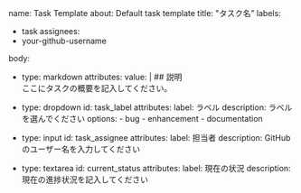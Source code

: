 name: Task Template
about: Default task template
title: "タスク名"
labels:
  - task
assignees:
  - your-github-username

body:
  - type: markdown
    attributes:
      value: |
        ## 説明  
        ここにタスクの概要を記入してください。

  - type: dropdown
    id: task_label
    attributes:
      label: ラベル
      description: ラベルを選んでください
      options:
        - bug
        - enhancement
        - documentation

  - type: input
    id: task_assignee
    attributes:
      label: 担当者
      description: GitHub のユーザー名を入力してください

  - type: textarea
    id: current_status
    attributes:
      label: 現在の状況
      description: 現在の進捗状況を記入してください
